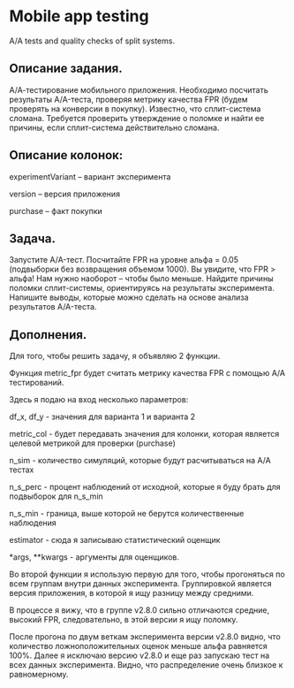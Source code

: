 # Mobile app testing
A/A tests and quality checks of split systems.

## Описание задания.
А/А-тестирование мобильного приложения. Необходимо посчитать результаты A/A-теста, проверяя метрику качества FPR (будем проверять на конверсии в покупку). Известно, что сплит-система сломана. Требуется проверить утверждение о поломке и найти ее причины, если сплит-система действительно сломана.

## Описание колонок:
experimentVariant – вариант эксперимента

version – версия приложения

purchase – факт покупки

## Задача.
Запустите A/A-тест.
Посчитайте FPR на уровне альфа = 0.05 (подвыборки без возвращения объемом 1000). Вы увидите, что FPR > альфа! Нам нужно наоборот – чтобы было меньше.
Найдите причины поломки сплит-системы, ориентируясь на результаты эксперимента.
Напишите выводы, которые можно сделать на основе анализа результатов A/A-теста.

## Дополнения.
Для того, чтобы решить задачу, я объявляю 2 функции.

Функция metric_fpr будет считать метрику качества FPR с помощью А/А тестирований. 

Здесь я подаю на вход несколько параметров:

df_x, df_y - значения для варианта 1 и варианта 2

metric_col - будет передавать значения для колонки, которая является целевой метрикой для проверки (purchase)

n_sim - количество симуляций, которые будут расчитываться на А/А тестах

n_s_perc - процент наблюдений от исходной, которые я буду брать для подвыборок для n_s_min

n_s_min - граница, выше которой не берутся количественные наблюдения

estimator - сюда я записываю статистический оценщик

*args, **kwargs - аргументы для оценщиков.

Во второй функции я использую первую для того, чтобы прогоняться по всем группам внутри данных эксперимента.
Группировкой является версия приложения, в которой я ищу разницу между средними.

В процессе я вижу, что в группе v2.8.0 сильно отличаются средние, высокий FPR, следовательно, в этой версии я ищу поломку.

После прогона по двум веткам эксперимента версии v2.8.0 видно, что количество ложноположительных оценок меньше альфа равняется 100%.
 Далее я исключаю версию v2.8.0 и еще раз запускаю тест на всех данных эксперимента.
Видно, что распределение очень близкое к равномерному. 
